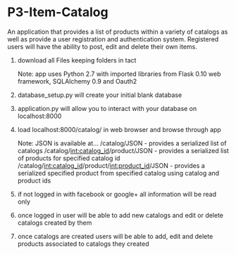 # P3-Item-Catalog
An application that provides a list of products within a variety of catalogs as well as provide a user registration and authentication system. Registered users will have the ability to post, edit and delete their own items.

1. download all Files keeping folders in tact
    
    Note: app uses Python 2.7 with imported libraries from Flask 0.10 web framework, SQLAlchemy 0.9 and Oauth2

2. database_setup.py will create your initial blank database
3. application.py will allow you to interact with your database on localhost:8000
4. load localhost:8000/catalog/ in web browser and browse through app
    
    Note: JSON is available at...
      /catalog/JSON - provides a serialized list of catalogs
      /catalog/<int:catalog_id>/product/JSON - provides a serialized list of products for specified catalog id
      /catalog/<int:catalog_id>/product/<int:product_id>/JSON - provides a serialized specified product from specified catalog          using catalog and product ids

5. if not logged in with facebook or google+ all information will be read only
6. once logged in user will be able to add new catalogs and edit or delete catalogs created by them
7. once catalogs are created users will be able to add, edit and delete products associated to catalogs they created
